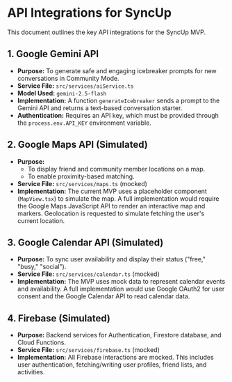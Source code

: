 
# API Integrations for SyncUp

This document outlines the key API integrations for the SyncUp MVP.

## 1. Google Gemini API
- **Purpose:** To generate safe and engaging icebreaker prompts for new conversations in Community Mode.
- **Service File:** `src/services/aiService.ts`
- **Model Used:** `gemini-2.5-flash`
- **Implementation:** A function `generateIcebreaker` sends a prompt to the Gemini API and returns a text-based conversation starter.
- **Authentication:** Requires an API key, which must be provided through the `process.env.API_KEY` environment variable.

## 2. Google Maps API (Simulated)
- **Purpose:**
    - To display friend and community member locations on a map.
    - To enable proximity-based matching.
- **Service File:** `src/services/maps.ts` (mocked)
- **Implementation:** The current MVP uses a placeholder component (`MapView.tsx`) to simulate the map. A full implementation would require the Google Maps JavaScript API to render an interactive map and markers. Geolocation is requested to simulate fetching the user's current location.

## 3. Google Calendar API (Simulated)
- **Purpose:** To sync user availability and display their status ("free," "busy," "social").
- **Service File:** `src/services/calendar.ts` (mocked)
- **Implementation:** The MVP uses mock data to represent calendar events and availability. A full implementation would use Google OAuth2 for user consent and the Google Calendar API to read calendar data.

## 4. Firebase (Simulated)
- **Purpose:** Backend services for Authentication, Firestore database, and Cloud Functions.
- **Service File:** `src/services/firebase.ts` (mocked)
- **Implementation:** All Firebase interactions are mocked. This includes user authentication, fetching/writing user profiles, friend lists, and activities.
